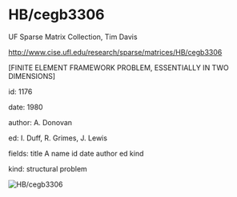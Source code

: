 # HB/cegb3306

 UF Sparse Matrix Collection, Tim Davis

 http://www.cise.ufl.edu/research/sparse/matrices/HB/cegb3306

 [FINITE ELEMENT FRAMEWORK PROBLEM, ESSENTIALLY IN TWO DIMENSIONS]

 id: 1176

 date: 1980

 author: A. Donovan

 ed: I. Duff, R. Grimes, J. Lewis

 fields: title A name id date author ed kind

 kind: structural problem

![HB/cegb3306](http://yifanhu.net/GALLERY/GRAPHS/GIF_SMALL/HB@cegb3306.gif)
